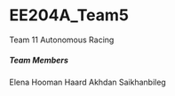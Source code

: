 # EE204A_Team5
Team 11 Autonomous Racing



##### Team Members
Elena
Hooman
Haard
Akhdan
Saikhanbileg